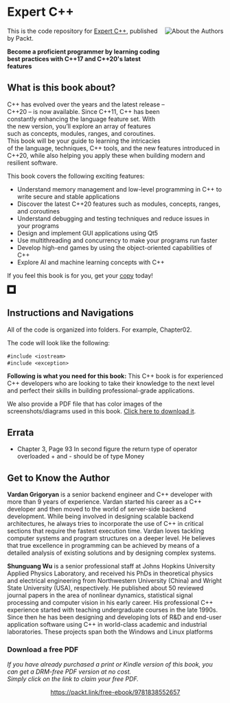 # Expert C++

<a href="https://www.packtpub.com/product/expert-c/9781838552657?utm_source=github&utm_medium=repository&utm_campaign=9781838552657"><img src="https://static.packt-cdn.com/products/9781838552657/cover/smaller" alt="About the Authors" height="256px" align="right"></a>

This is the code repository for [Expert C++](https://www.packtpub.com/product/expert-c/9781838552657?utm_source=github&utm_medium=repository&utm_campaign=9781838552657), published by Packt.

**Become a proficient programmer by learning coding best practices with C++17 and C++20's latest features**

## What is this book about?
C++ has evolved over the years and the latest release – C++20 – is now available. Since C++11, C++ has been constantly enhancing the language feature set. With the new version, you’ll explore an array of features such as concepts, modules, ranges, and coroutines. This book will be your guide to learning the intricacies of the language, techniques, C++ tools, and the new features introduced in C++20, while also helping you apply these when building modern and resilient software. 

This book covers the following exciting features:
* Understand memory management and low-level programming in C++ to write secure and stable applications
* Discover the latest C++20 features such as modules, concepts, ranges, and coroutines
* Understand debugging and testing techniques and reduce issues in your programs
* Design and implement GUI applications using Qt5
* Use multithreading and concurrency to make your programs run faster
* Develop high-end games by using the object-oriented capabilities of C++
* Explore AI and machine learning concepts with C++

If you feel this book is for you, get your [copy](https://www.amazon.com/dp/1838552650) today!

<a href="https://www.packtpub.com/?utm_source=github&utm_medium=banner&utm_campaign=GitHubBanner"><img src="https://raw.githubusercontent.com/PacktPublishing/GitHub/master/GitHub.png" 
alt="https://www.packtpub.com/" border="5" /></a>

## Instructions and Navigations
All of the code is organized into folders. For example, Chapter02.

The code will look like the following:
```
#include <iostream>
#include <exception>
```

**Following is what you need for this book:**
This C++ book is for experienced C++ developers who are looking to take their knowledge to the next level and perfect their skills in building professional-grade applications.


We also provide a PDF file that has color images of the screenshots/diagrams used in this book. [Click here to download it](https://static.packt-cdn.com/downloads/9781838552657_ColorImages.pdf).

## Errata
* Chapter 3, Page 93 In second figure the return type of operator overloaded + and - should be of type Money


## Get to Know the Author
**Vardan Grigoryan**
is a senior backend engineer and C++ developer with more than 9 years of experience. Vardan started his career as a C++ developer and then moved to the world of server-side backend development. While being involved in designing scalable backend architectures, he always tries to incorporate the use of C++ in critical sections that require the fastest execution time. Vardan loves tackling computer systems and program structures on a deeper level. He believes that true excellence in programming can be achieved by means of a detailed analysis of existing solutions and by designing complex systems.

**Shunguang Wu**
is a senior professional staff at Johns Hopkins University Applied Physics Laboratory, and received his PhDs in theoretical physics and electrical engineering from Northwestern University (China) and Wright State University (USA), respectively. He published about 50 reviewed journal papers in the area of nonlinear dynamics, statistical signal processing and computer vision in his early career. His professional C++ experience started with teaching undergraduate courses in the late 1990s. Since then he has been designing and developing lots of R&D and end-user application software using C++ in world-class academic and industrial laboratories. These projects span both the Windows and Linux platforms

### Download a free PDF

 <i>If you have already purchased a print or Kindle version of this book, you can get a DRM-free PDF version at no cost.<br>Simply click on the link to claim your free PDF.</i>
<p align="center"> <a href="https://packt.link/free-ebook/9781838552657">https://packt.link/free-ebook/9781838552657 </a> </p>